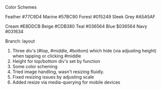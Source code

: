 
Color Schemes

Feather         #77C9D4
Marine          #57BC90
Forest          #015249
Sleek Grey      #A5A5AF

Cream           #E8DDCB
Beige           #CDB380
Teal            #036564
Blue            $036564
Navy            #031634


Branch: layout

1. Three div's (#top, #middle, #bottom) which hide (via adjusting height) when tapping or clicking #middle
2. Height for top/bottom div's set by function
3. Some color scheming
4. Tried image handling, wasn't resizing fluidly.
5. Fixed resizing issues by adjusting scale
6. Added resize via media-querying for mobile devices